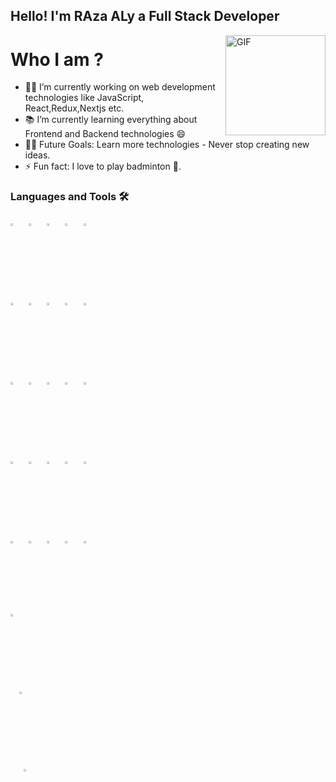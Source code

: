 ## Hello! I'm RAza ALy a Full Stack Developer
<img align="right" alt="GIF" height="160px" src="https://media.giphy.com/media/eNAsjO55tPbgaor7ma/giphy.gif" />

# Who I am ?
- 👨‍💻 I’m currently working on web development technologies like JavaScript, React,Redux,Nextjs etc.
- 📚 I’m currently learning everything about Frontend and Backend technologies 😄
- 💪🏼 Future Goals: Learn more technologies - Never stop creating new ideas.
- ⚡ Fun fact: I love to play badminton 🏸.

### Languages and Tools 🛠 

<p>
   <code><img width="5%" height="3%"  src="https://imguploader.net/if/sQVO4XWTU7Yu.svg"></code>
   <code><img width="5%" height="3%" src="https://imguploader.net/if/QQcGwbHIPrin.svg"></code>
  <code><img width="5%" height="3%" src="https://imguploader.net/if/ZUPy79DfP3bh.svg"></code>
  <code><img width="5%" height="3%" src="https://imguploader.net/if/VOnPfcq9Uvmn.svg"></code>
  <code><img width="5%" height="3%"  src="https://imguploader.net/if/NdEtBrWFMfIW.svg"></code>
   <br />
  <code><img width="5%" height="3%"  src="https://imguploader.net/if/yJWZRgVUbtnp.svg"></code>
  <code><img width="5%" height="3%"  src="https://imguploader.net/if/89K9jCr7nTCD.svg"></code>
  <code><img width="5%" height="3%"  src="https://imguploader.net/if/HUT9hpjVufpM.svg"></code>
  <code><img width="5%" height="3%"  src="https://imguploader.net/if/1FbXZ5FhEUr9.svg"></code>
  <code><img width="5%" height="3%"  src="https://imguploader.net/if/o32nXVGGqv3J.svg"></code>
    <br />
  <code><img width="5%" height="3%"  src="https://imguploader.net/if/0FwrBlyxlRrY.svg"></code>
  <code><img width="5%" height="3%"  src="https://upload.vectorlogo.zone/logos/nextjs/images/2d3864ef-00e0-4026-ab1d-30e4a98e2899.svg"></code>
  <code><img width="5%" height="3%"  src="https://imguploader.net/if/uG2z2NYpbkLK.svg"></code>
  <code><img width="5%" height="3%"  src="https://imguploader.net/if/HBqxjLBwJe0R.svg"></code>
  <code><img width="5%" height="3%"  src="https://raw.githubusercontent.com/styled-components/brand/bde053200192814dcd55923b6e41884d18e51665/styled-components.svg"></code>
  <br />
  <code><img width="5%" height="3%" src="https://imguploader.net/if/5laSGnWFyEGg.svg"></code>
  <code><img width="5%" height="3%" src="https://imguploader.net/if/BVGRO42f8dLX.svg"></code>
   <code><img width="5%" height="3%" src="https://imguploader.net/if/28jRMgow8x4g.svg"></code>
  <code><img width="5%" height="3%" src="https://imguploader.net/if/VJuQJGCkSn9R.svg"></code>
  <code><img width="5%" height="3%" src="https://imguploader.net/if/jhYssZzjiE5S.svg"></code>
  <br />
  <code><img width="5%" height="3%" src="https://imguploader.net/if/gxuBCIi8OZl1.svg"></code>
  <code><img width="5%" height="3%" src="https://imguploader.net/if/gUkZXWAHUlo3.svg"></code>
   <code><img width="5%" height="3%" src="https://imguploader.net/if/7vgzFLEOHscl.svg"></code>
  <code><img width="5%" height="3%" src="https://imguploader.net/if/MuVjmGoILJM4.svg"></code>
  <code><img width="5%" height="3%" src="https://imguploader.net/if/NpwdltZrKxU7.svg"></code>
   <br/>   
   <code><img width="5%" height="3%" src="https://imguploader.net/if/ionLlyZGtbUI.svg"</code>
  <code><img width="5%" height="3%" src="https://imguploader.net/if/MtZ1UGYRP3p8.svg"></code>
   <code><img width="5%" height="3%" src="https://imguploader.net/if/KvDLPivzvyxK.svg"</code>
</p>
